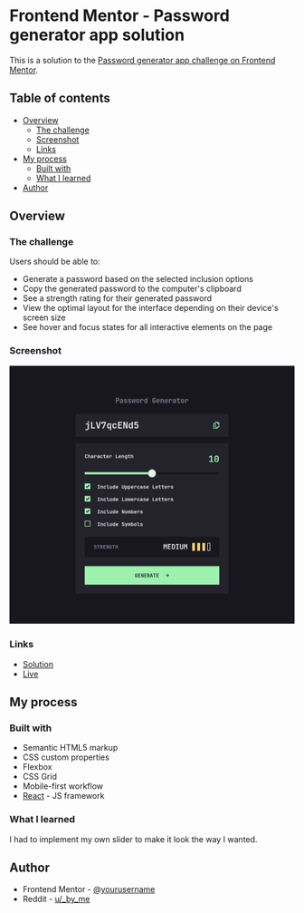 # Frontend Mentor - Password generator app solution

This is a solution to the [Password generator app challenge on Frontend Mentor](https://www.frontendmentor.io/challenges/password-generator-app-Mr8CLycqjh). 

## Table of contents

- [Overview](#overview)
  - [The challenge](#the-challenge)
  - [Screenshot](#screenshot)
  - [Links](#links)
- [My process](#my-process)
  - [Built with](#built-with)
  - [What I learned](#what-i-learned)
- [Author](#author)

## Overview

### The challenge

Users should be able to:

- Generate a password based on the selected inclusion options
- Copy the generated password to the computer's clipboard
- See a strength rating for their generated password
- View the optimal layout for the interface depending on their device's screen size
- See hover and focus states for all interactive elements on the page

### Screenshot

![shot](./shot.png)

### Links

- [Solution](https://github.com/kxrn0/Password-Generator)
- [Live](https://kxrn0.github.io/Password-Generator)

## My process

### Built with

- Semantic HTML5 markup
- CSS custom properties
- Flexbox
- CSS Grid
- Mobile-first workflow
- [React](https://reactjs.org/) - JS framework

### What I learned

I had to implement my own slider to make it look the way I wanted.

## Author

- Frontend Mentor - [@yourusername](https://www.frontendmentor.io/profile/kxrn0)
- Reddit - [u/_by_me](https://old.reddit.com/u/_by_me)